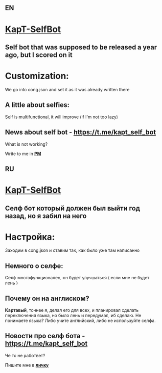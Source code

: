 ## EN
# [KapT-SelfBot](https://t.me/kapt_self_bot)
## Self bot that was supposed to be released a year ago, but I scored on it
# Customization:
We go into cong.json and set it as it was already written there

## A little about selfies:
Self is multifunctional, it will improve (if I'm not too lazy)

## News about self bot - https://t.me/kapt_self_bot

What is not working?

Write to me in **[PM](https://discord.com/users/889918463546650644)**

## RU
# [KapT-SelfBot](https://t.me/kapt_self_bot)
## Селф бот который должен был выйти год назад, но я забил на него


# Настройка:
Заходим в cong.json и ставим так, как было уже там написанно

## Немного о селфе:
Селф многофункционален, он будет улучшаться ( если мне не будет лень )
## Почему он на англиском?
**Картавый**, точнее я, делал его для всех, и планировал сделать переключения языка, но было лень и передумал, иб сделаю. Не понимаете языка? Либо учите английский, либо не используйте селфа.

## Новости про селф бота - https://t.me/kapt_self_bot

Че то не работвет?

Пишите мне в **[личку](https://discord.com/users/889918463546650644)**
